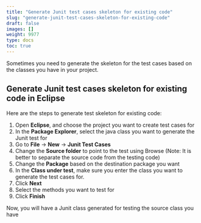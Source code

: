 ```yaml
---
title: "Generate Junit test cases skeleton for existing code"
slug: "generate-junit-test-cases-skeleton-for-existing-code"
draft: false
images: []
weight: 9977
type: docs
toc: true
---
```


Sometimes you need to generate the skeleton for the test cases based on the classes you have in your project.

## Generate Junit test cases skeleton for existing code in Eclipse
Here are the steps to generate test skeleton for existing code: 

 1. Open **Eclipse**, and choose the project you want to create test cases for
 2. In the **Package Explorer**, select the java class you want to generate the Junit test for
 3. Go to **File** -> **New** -> **Junit Test Cases**
 4. Change the **Source folder** to point to the test using Browse (Note: It is better to separate the source code from the testing code)
 5. Change the **Package** based on the destination package you want
 6. In the **Class under test**, make sure you enter the class you want to generate the test cases for. 
 7. Click **Next**
 8. Select the methods you want to test for
 9. Click **Finish**

Now, you will have a Junit class generated for testing the source class you have



